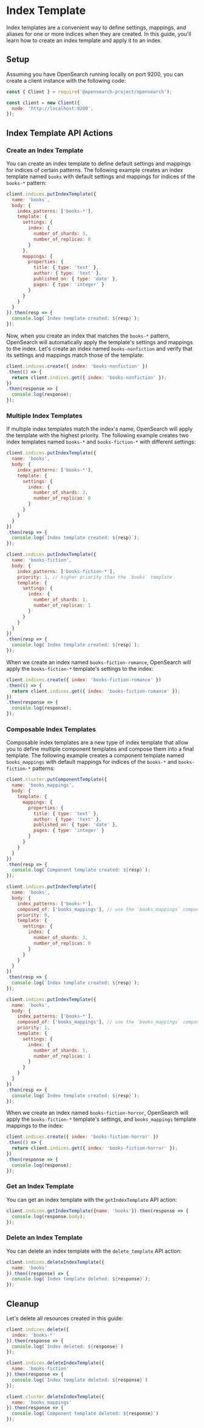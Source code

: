# Index Template
Index templates are a convenient way to define settings, mappings, and aliases for one or more indices when they are created. In this guide, you'll learn how to create an index template and apply it to an index.

## Setup

Assuming you have OpenSearch running locally on port 9200, you can create a client instance
with the following code:
```javascript
const { Client } = require('@opensearch-project/opensearch');

const client = new Client({
  node: 'http://localhost:9200',
});
```

## Index Template API Actions

### Create an Index Template
You can create an index template to define default settings and mappings for indices of certain patterns. The following example creates an index template named `books` with default settings and mappings for indices of the `books-*` pattern:

```javascript
client.indices.putIndexTemplate({
  name: 'books',
  body: {
    index_patterns: ['books-*'],
    template: {
      settings: {
        index: {
          number_of_shards: 3,
          number_of_replicas: 0
        }
      },
      mappings: {
        properties: {
          title: { type: 'text' },
          author: { type: 'text' },
          published_on: { type: 'date' },
          pages: { type: 'integer' }
        }
      }
    }
  }
}).then(resp => {
  console.log(`Index template created: ${resp}`);
});
```

Now, when you create an index that matches the `books-*` pattern, OpenSearch will automatically apply the template's settings and mappings to the index.
Let's create an index named `books-nonfiction` and verify that its settings and mappings match those of the template:

```javascript
client.indices.create({ index: 'books-nonfiction' })
.then(() => {
  return client.indices.get({ index: 'books-nonfiction' });
})
.then(response => {
  console.log(response);
});
```

### Multiple Index Templates
If multiple index templates match the index's name, OpenSearch will apply the template with the highest priority. The following example creates two index templates named `books-*` and `books-fiction-*` with different settings:

```javascript
client.indices.putIndexTemplate({
  name: 'books',
  body: {
    index_patterns: ['books-*'],
    template: {
      settings: {
        index: {
          number_of_shards: 3,
          number_of_replicas: 0
        }
      }
    }
  }
})
.then(resp => {
  console.log(`Index template created: ${resp}`);
});

client.indices.putIndexTemplate({
  name: 'books-fiction',
  body: {
    index_patterns: ['books-fiction-*'],
    priority: 1, // higher priority than the `books` template
    template: {
      settings: {
        index: {
          number_of_shards: 1,
          number_of_replicas: 1
        }
      }
    }
  }
})
.then(resp => {
  console.log(`Index template created: ${resp}`);
});
```

When we create an index named `books-fiction-romance`, OpenSearch will apply the `books-fiction-*` template's settings to the index:

```javascript
client.indices.create({ index: 'books-fiction-romance' })
.then(() => {
  return client.indices.get({ index: 'books-fiction-romance' });
})
.then(response => {
  console.log(response);
});
```

### Composable Index Templates
Composable index templates are a new type of index template that allow you to define multiple component templates and compose them into a final template. The following example creates a component template named `books_mappings` with default mappings for indices of the `books-*` and `books-fiction-*` patterns:

```javascript
client.cluster.putComponentTemplate({
  name: 'books_mappings',
  body: {
    template: {
      mappings: {
        properties: {
          title: { type: 'text' },
          author: { type: 'text' },
          published_on: { type: 'date' },
          pages: { type: 'integer' }
        }
      }
    }
  }
})
.then(resp => {
  console.log(`Component template created: ${resp}`);
});

client.indices.putIndexTemplate({
  name: 'books',
  body: {
    index_patterns: ['books-*'],
    composed_of: ['books_mappings'], // use the `books_mappings` component template
    priority: 0,
    template: {
      settings: {
        index: {
          number_of_shards: 3,
          number_of_replicas: 0
        }
      }
    }
  }
})
.then(resp => {
  console.log(`Index template created: ${resp}`);
});

client.indices.putIndexTemplate({
  name: 'books',
  body: {
    index_patterns: ['books-*'],
    composed_of: ['books_mappings'], // use the `books_mappings` component template
    priority: 1,
    template: {
      settings: {
        index: {
          number_of_shards: 1,
          number_of_replicas: 1
        }
      }
    }
  }
})
.then(resp => {
  console.log(`Index template created: ${resp}`);
});
``` 

When we create an index named `books-fiction-horror`, OpenSearch will apply the `books-fiction-*` template's settings, and `books_mappings` template mappings to the index:

```javascript
client.indices.create({ index: 'books-fiction-horror' })
.then(() => {
  return client.indices.get({ index: 'books-fiction-horror' });
})
.then(response => {
  console.log(response);
});
```

### Get an Index Template
You can get an index template with the `getIndexTemplate` API action:

```javascript
client.indices.getIndexTemplate({name: 'books'}).then(response => {
  console.log(response.body);
});
```

### Delete an Index Template
You can delete an index template with the `delete_template` API action:

```javascript
client.indices.deleteIndexTemplate({
  name: 'books'
}).then((response) => {
  console.log(`Index template deleted: ${response}`);
});
```

## Cleanup
Let's delete all resources created in this guide:

```javascript
client.indices.delete({
  index: 'books-*'
}).then(response => {
  console.log(`Index deleted: ${response}`)
});

client.indices.deleteIndexTemplate({
  name: 'books-fiction'
}).then(response => {
  console.log(`Index template deleted: ${response}`)
});

client.cluster.deleteIndexTemplate({
  name: 'books_mappings'
}).then(response => {
  console.log(`Component template deleted: ${response}`)
});
```
